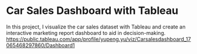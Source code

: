# Car Sales Dashboard with Tableau

In this project, I visualize the car sales dataset with Tableau and create an interactive marketing report dashboard to aid in decision-making.<br>
https://public.tableau.com/app/profile/yupeng.yu/viz/Carsalesdashboard_17065468297860/Dashboard1
